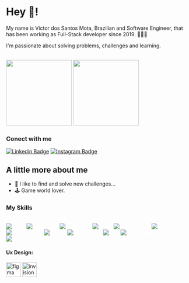 # Hey 👋!

My name is Victor dos Santos Mota, Brazilian and Software Engineer, that has been working as Full-Stack developer since 2019.  👨🏼‍💻

I'm passionate about solving problems, challenges and learning.

<br/>
<div>
  <img height="180em" src="https://github-readme-stats.vercel.app/api?username=VictorMota10&show_icons=true&theme=dark&include_all_commits=true&count_private=true"/>
  <img height="180em" src="https://github-readme-stats.vercel.app/api/top-langs/?username=VictorMota10&layout=compact&langs_count=7&theme=dark"  data-canonical-src="https://github-readme-stats.vercel.app/api/top-langs/?username=Renatohigor&layout=compact&langs_count=7&theme=dark"/>
</div>

### Conect with me

[![Linkedin Badge](https://img.shields.io/badge/-LinkedIn-blue?style=flat-square&logo=Linkedin&logoColor=white&link=https://www.linkedin.com/in/victor-dos-santos-mota-a71180193/)](https://www.linkedin.com/in/victor-dos-santos-mota-a71180193/) [![Instagram Badge](https://img.shields.io/badge/-Instagram-violet?style=flat-square&logo=Instagram&logoColor=white&link=https://www.instagram.comhttps://www.instagram.com/motavic_/)](https://www.instagram.com/motavic_/)
<br/>
## A little more about me
 - 🚀 I like to find and solve new challenges...
 - 🕹️  Game world lover.

### My Skills
<div style="display: inline_block; color: white;"><br>
  <img alt="Node" src="https://img.shields.io/badge/Node.js-43853D?style=for-the-badge&logo=node.js&logoColor=white" />
  <img alt="TypeScript" src="https://img.shields.io/badge/TypeScript-007ACC?style=for-the-badge&logo=typescript&logoColor=white" />
  <img alt="JavaScript" src="https://img.shields.io/badge/JavaScript-fcba03?style=for-the-badge&logo=javascript&logoColor=white" />
  <img alt="React" src="https://img.shields.io/badge/React-20232A?style=for-the-badge&logo=react&logoColor=61DAFB" />
  <img alt="React Native" src="https://img.shields.io/badge/React Native-20232A?style=for-the-badge&logo=react&logoColor=61DAFB" />
  <img alt="Sass" src="https://img.shields.io/badge/Sass-242424?style=for-the-badge&logo=sass&logoColor=d44a48">
  <img alt="Static Badge" src="https://img.shields.io/badge/Styled%20Components-242424?style=for-the-badge&logo=styledComponents">
  <img alt="jQuery" src="https://img.shields.io/badge/jQuery-0769AD?style=for-the-badge&logo=jquery&logoColor=white" />
  <img alt="PostgreSQL" src="https://img.shields.io/badge/PostgreSQL-316192?style=for-the-badge&logo=postgresql&logoColor=white" />
  <img alt="Jest" src="https://img.shields.io/badge/Jest-f5605d?style=for-the-badge&logo=jest&logoColor=white" />
  <img alt="Static Badge" src="https://img.shields.io/badge/Cypress-242424?style=for-the-badge&logo=cypress&logoColor=387d27">
  <img alt="Static Badge" src="https://img.shields.io/badge/Docker-09419c?style=for-the-badge&logo=docker">
</div>

#### Ux Design:
<a target="_blank" rel="noopener noreferrer" href="https://camo.githubusercontent.com/d665435625c7b27b5616f4a59fd34de958c7ec69a7c15a73f1f7df9c4d29abc0/68747470733a2f2f63646e2e69636f6e2d69636f6e732e636f6d2f69636f6e73322f323130382f504e472f3531322f6a6176617363726970745f69636f6e5f3133303930302e706e67"><img src="https://upload.wikimedia.org/wikipedia/commons/3/33/Figma-logo.svg" alt="figma" width="40" height="40" data-canonical-src="https://upload.wikimedia.org/wikipedia/commons/3/33/Figma-logo.svg" style="max-width:100%;"></a>
<a target="_blank" rel="noopener noreferrer" href="https://camo.githubusercontent.com/d665435625c7b27b5616f4a59fd34de958c7ec69a7c15a73f1f7df9c4d29abc0/68747470733a2f2f63646e2e69636f6e2d69636f6e732e636f6d2f69636f6e73322f323130382f504e472f3531322f6a6176617363726970745f69636f6e5f3133303930302e706e67"><img src="https://brandslogos.com/wp-content/uploads/images/large/invision-logo.png" alt="invision" width="40" height="40" data-canonical-src="https://brandslogos.com/wp-content/uploads/images/large/invision-logo.png" style="max-width:100%;"></a>
